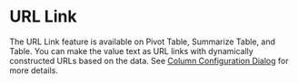 # URL Link 

The URL Link feature is available on Pivot Table, Summarize Table, and Table. You can make the value text as URL links with dynamically constructed URLs based on the data. See [Column Configuration Dialog](viz/column-configuration-dialog.md) for more details.

